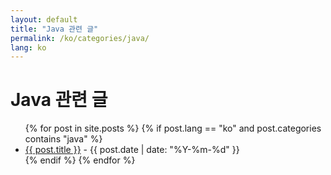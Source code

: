```yaml
---
layout: default
title: "Java 관련 글"
permalink: /ko/categories/java/
lang: ko
---
```


<h1>Java 관련 글</h1>

<ul>
  {% for post in site.posts %}
    {% if post.lang == "ko" and post.categories contains "java" %}
      <li>
        <a href="{{ post.url }}">{{ post.title }}</a>
        <span> - {{ post.date | date: "%Y-%m-%d" }}</span>
      </li>
    {% endif %}
  {% endfor %}
</ul>
